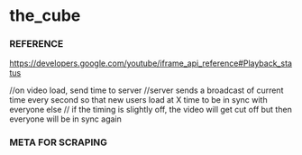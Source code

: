 # the_cube


### REFERENCE
https://developers.google.com/youtube/iframe_api_reference#Playback_status


//on video load, send time to server
//server sends a broadcast of current time every second so that new users load at X time to be in sync with everyone else
// if the timing is slightly off, the video will get cut off but then everyone will be in sync again


### META FOR SCRAPING

<meta property="og:video:url" content="https://www.youtube.com/embed/h1Z89zW-8sY">

<meta itemprop="genre" content="Music">